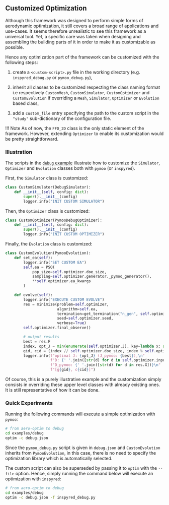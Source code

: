## Customized Optimization
Although this framework was designed to perform simple forms of aerodynamic optimization, it still covers a broad range of applications and use-cases. It seems therefore unrealistic to see this framework as a universal tool. Yet, a specific care was taken when designing and assembling the building parts of it in order to make it as customizable as possible. 

Hence any optimization part of the framework can be customized with the following steps:

1) create a `<custom-script>.py` file in the working directory (e.g. `inspyred_debug.py` or `pymoo_debug.py`),

2) inherit all classes to be customized respecting the class naming format i.e respectively `CustomMesh`, `CustomSimulator`, `CustomOptimizer` and `CustomEvolution` if overriding a `Mesh`, `Simulator`, `Optimizer` or `Evolution` based class,

3) add a `custom_file` entry specifying the path to the custom script in the `"study"` sub-dictionary of the configuration file.

!!! Note
    As of now, the `FFD_2D` class is the only static element of the framework. However, extending `Optimizer` to enable its customization would be pretty straightforward.

### Illustration
The scripts in the [`debug` example](https://github.com/mschouler/aero-optim/tree/master/examples/debug) illustrate how to customize the `Simulator`, `Optimizer` and `Evolution` classes both with `pymoo` (or `inspyred`).

First, the `Simulator` class is customized:
```py
class CustomSimulator(DebugSimulator):
    def __init__(self, config: dict):
        super().__init__(config)
        logger.info("INIT CUSTOM SIMULATOR")
```

Then, the `Optimizer` class is customized:
```py
class CustomOptimizer(PymooDebugOptimizer):
    def __init__(self, config: dict):
        super().__init__(config)
        logger.info("INIT CUSTOM OPTIMIZER")
```

Finally, the `Evolution` class is customized:
```py
class CustomEvolution(PymooEvolution):
    def set_ea(self):
        logger.info("SET CUSTOM EA")
        self.ea = PSO(
            pop_size=self.optimizer.doe_size,
            sampling=self.optimizer.generator._pymoo_generator(),
            **self.optimizer.ea_kwargs
        )

    def evolve(self):
        logger.info("EXECUTE CUSTOM EVOLVE")
        res = minimize(problem=self.optimizer,
                       algorithm=self.ea,
                       termination=get_termination("n_gen", self.optimizer.max_generations),
                       seed=self.optimizer.seed,
                       verbose=True)
        self.optimizer.final_observe()

        # output results
        best = res.F
        index, opt_J = min(enumerate(self.optimizer.J), key=lambda x: abs(best - x[1]))
        gid, cid = (index // self.optimizer.doe_size, index % self.optimizer.doe_size)
        logger.info(f"optimal J: {opt_J} (J_pymoo: {best}),\n"
                    f"D: {' '.join([str(d) for d in self.optimizer.inputs[gid][cid]])}\n"
                    f"D_pymoo: {' '.join([str(d) for d in res.X])}\n"
                    f"[g{gid}, c{cid}]")
```

Of course, this is a purely illustrative example and the customization simply consists in overriding these upper level classes with already existing ones. It is still representative of how it can be done.

### Quick Experiments
Running the following commands will execute a simple optimization with `pymoo`:
```sh
# from aero-optim to debug
cd examples/debug
optim -c debug.json
```
Since the `pymoo_debug.py` script is given in `debug.json` and `CustomEvolution` inherits from `PymooEvolution`, in this case, there is no need to specify the optimization library which is automatically selected.

The custom script can also be superseded by passing it to `optim` with the `--file` option. Hence, simply running the command below will execute an optimization with `inspyred`:
```sh
# from aero-optim to debug
cd examples/debug
optim -c debug.json -f inspyred_debug.py
```